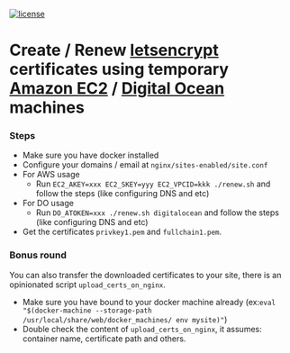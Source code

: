 [![license](https://img.shields.io/badge/license-BSD--3--Clause-blue.svg)](https://img.shields.io/badge/license-BSD--3--Clause-blue.svg)

# Create / Renew [letsencrypt](https://letsencrypt.org) certificates using temporary [Amazon EC2](https://aws.amazon.com/ec2/) / [Digital Ocean](https://www.digitalocean.com/) machines  #

### Steps ###

* Make sure you have docker installed
* Configure your domains / email at `nginx/sites-enabled/site.conf`
* For AWS usage
  * Run `EC2_AKEY=xxx EC2_SKEY=yyy EC2_VPCID=kkk ./renew.sh` and follow the steps (like configuring DNS and etc)
* For DO usage
  * Run `DO_ATOKEN=xxx ./renew.sh digitalocean` and follow the steps (like configuring DNS and etc)
* Get the certificates `privkey1.pem` and `fullchain1.pem`.

### Bonus round ###

You can also transfer the downloaded certificates to your site, there is an opinionated script `upload_certs_on_nginx`.

* Make sure you have bound to your docker machine already (ex:`eval "$(docker-machine --storage-path /usr/local/share/web/docker_machines/ env mysite)"`)
* Double check the content of `upload_certs_on_nginx`, it assumes: container name, certificate path and others.
